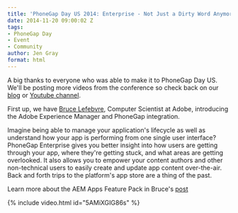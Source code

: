 ```yaml
---
title: 'PhoneGap Day US 2014: Enterprise - Not Just a Dirty Word Anymore'
date: 2014-11-20 09:00:02 Z
tags:
- PhoneGap Day
- Event
- Community
author: Jen Gray
format: html
---
```


A big thanks to everyone who was able to make it to PhoneGap Day US. We'll be posting more videos from the conference so check back on our [blog](https://phonegap.com/blog/tag/phonegap-day/) or [Youtube channel](https://www.youtube.com/user/PhoneGap).

First up, we have [Bruce Lefebvre](https://twitter.com/brucelefebvre), Computer Scientist at Adobe, introducing the Adobe Experience Manager and PhoneGap integration.

Imagine being able to manage your application's lifecycle as well as understand how your app is performing from one single user interface? PhoneGap Enterprise gives you better insight into how users are getting through your app, where they're getting stuck, and what areas are getting overlooked. It also allows you to empower your content authors and other non-technical users to easily create and update app content over-the-air. Back and forth trips to the platform's app store are a thing of the past.

Learn more about the AEM Apps Feature Pack in Bruce's [post](http://brucelefebvre.com/blog/2014/11/17/aem-apps-featurepack-updates/)

{% include video.html id="5AMiXGIG86s" %}
